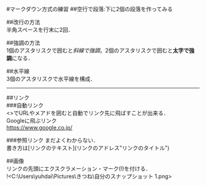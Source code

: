 #マークダウン方式の練習
##空行で段落:下に2個の段落を作ってみる


##改行の方法  
半角スペースを行末に2回．  

##強調の方法  
1個のアスタリスクで囲むと*斜線で強調*，2個のアスタリスクで囲むと**太字で強調**になる．

##水平線  
3個のアスタリスクで水平線を構成．  
***

##リンク  
###自動リンク  
<>でURLやメアドを囲むと自動でリンク先に飛ばすことが出来る．  
Googleに飛ぶリンク  
<https://www.google.co.jp/>  

###参照リンク
まだよくわからない．  
書き方は\[リンクのテキスト\](リンクのアドレス\"リンクのタイトル\")  

##画像  
リンクの先頭にエクスクラメーション・マーク(!)を付ける．  
!<C:\Users\yuhdai\Pictures\きつね\自分のスナップショット 1.png>

